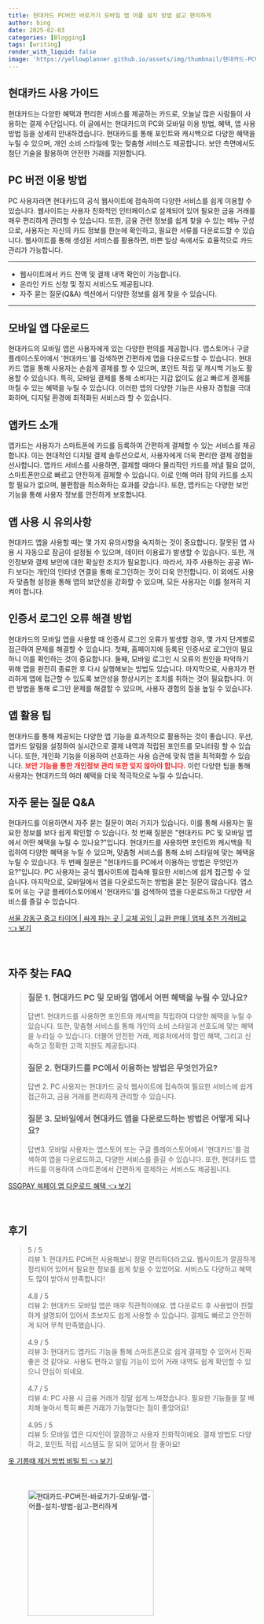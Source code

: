 ```yaml
---
title: 현대카드 PC버전 바로가기 모바일 앱 어플 설치 방법 쉽고 편리하게
author: bing
date: 2025-02-03
categories: [Blogging]
tags: [writing]
render_with_liquid: false
image: 'https://yellowplanner.github.io/assets/img/thumbnail/현대카드-PC버전-바로가기-모바일-앱-어플-설치-방법-쉽고-편리하게.webp'
---
```



<h2 id='현대카드_사용_가이드'>현대카드 사용 가이드</h2>

<p>현대카드는 다양한 혜택과 편리한 서비스를 제공하는 카드로, 오늘날 많은 사람들이 사용하는 결제 수단입니다. 이 글에서는 현대카드의 PC와 모바일 이용 방법, 혜택, 앱 사용 방법 등을 상세히 안내하겠습니다. 현대카드를 통해 포인트와 캐시백으로 다양한 혜택을 누릴 수 있으며, 개인 소비 스타일에 맞는 맞춤형 서비스도 제공합니다. 보안 측면에서도 첨단 기술을 활용하여 안전한 거래를 지원합니다.</p>

<h2 id='PC_버전_이용_방법'>PC 버전 이용 방법</h2>

<p>PC 사용자라면 현대카드의 공식 웹사이트에 접속하여 다양한 서비스를 쉽게 이용할 수 있습니다. 웹사이트는 사용자 친화적인 인터페이스로 설계되어 있어 필요한 금융 거래를 매우 편리하게 관리할 수 있습니다. 또한, 금융 관련 정보를 쉽게 찾을 수 있는 메뉴 구성으로, 사용자는 자신의 카드 정보를 한눈에 확인하고, 필요한 서류를 다운로드할 수 있습니다. 웹사이트를 통해 생성된 서비스를 활용하면, 바쁜 일상 속에서도 효율적으로 카드 관리가 가능합니다.</p>

<hr />

<ul>
    <li>웹사이트에서 카드 잔액 및 결제 내역 확인이 가능합니다.</li>
    <li>온라인 카드 신청 및 정지 서비스도 제공됩니다.</li>
    <li>자주 묻는 질문(Q&A) 섹션에서 다양한 정보를 쉽게 찾을 수 있습니다.</li>
</ul>

<hr />

<h2 id='모바일_앱_다운로드'>모바일 앱 다운로드</h2>

<p>현대카드의 모바일 앱은 사용자에게 있는 다양한 편의를 제공합니다. 앱스토어나 구글 플레이스토어에서 '현대카드'를 검색하면 간편하게 앱을 다운로드할 수 있습니다. 현대카드 앱을 통해 사용자는 손쉽게 결제를 할 수 있으며, 포인트 적립 및 캐시백 기능도 활용할 수 있습니다. 특히, 모바일 결제를 통해 소비자는 지갑 없이도 쉽고 빠르게 결제를 마칠 수 있는 혜택을 누릴 수 있습니다. 이러한 앱의 다양한 기능은 사용자 경험을 극대화하며, 디지털 환경에 최적화된 서비스라 할 수 있습니다.</p>

<h2 id='앱카드_소개'>앱카드 소개</h2>

<p>앱카드는 사용자가 스마트폰에 카드를 등록하여 간편하게 결제할 수 있는 서비스를 제공합니다. 이는 현대적인 디지털 결제 솔루션으로서, 사용자에게 더욱 편리한 결제 경험을 선사합니다. 앱카드 서비스를 사용하면, 결제할 때마다 물리적인 카드를 꺼낼 필요 없이, 스마트폰만으로 빠르고 안전하게 결제할 수 있습니다. 이로 인해 여러 장의 카드를 소지할 필요가 없으며, 불편함을 최소화하는 효과를 갖습니다. 또한, 앱카드는 다양한 보안 기능을 통해 사용자 정보를 안전하게 보호합니다.</p>

<h2 id='앱_사용_시_유의사항'>앱 사용 시 유의사항</h2>

<p>현대카드 앱을 사용할 때는 몇 가지 유의사항을 숙지하는 것이 중요합니다. 잘못된 앱 사용 시 자동으로 잠금이 설정될 수 있으며, 데이터 이용료가 발생할 수 있습니다. 또한, 개인정보와 결제 보안에 대한 확실한 조치가 필요합니다. 따라서, 자주 사용하는 공공 Wi-Fi 보다는 개인의 인터넷 연결을 통해 로그인하는 것이 더욱 안전합니다. 이 외에도 사용자 맞춤형 설정을 통해 앱의 보안성을 강화할 수 있으며, 모든 사용자는 이를 철저히 지켜야 합니다.</p>

<h2 id='인증서_로그인_오류_해결'>인증서 로그인 오류 해결 방법</h2>

<p>현대카드의 모바일 앱을 사용할 때 인증서 로그인 오류가 발생할 경우, 몇 가지 단계별로 접근하여 문제를 해결할 수 있습니다. 첫째, 홈페이지에 등록된 인증서로 로그인이 필요하니 이를 확인하는 것이 중요합니다. 둘째, 모바일 로그인 시 오류의 원인을 파악하기 위해 앱을 완전히 종료한 후 다시 실행해보는 방법도 있습니다. 마지막으로, 사용자가 편리하게 앱에 접근할 수 있도록 보안성을 향상시키는 조치를 취하는 것이 필요합니다. 이런 방법을 통해 로그인 문제를 해결할 수 있으며, 사용자 경험의 질을 높일 수 있습니다.</p>

<h2 id='앱_활용_팁'>앱 활용 팁</h2>

<p>현대카드를 통해 제공되는 다양한 앱 기능을 효과적으로 활용하는 것이 좋습니다. 우선, 앱카드 알림을 설정하여 실시간으로 결제 내역과 적립된 포인트를 모니터링 할 수 있습니다. 또한, 개인화 기능을 이용하여 선호하는 사용 습관에 맞춰 앱을 최적화할 수 있습니다. <b><span style="color: #ee2323;">보안 기능을 통한 개인정보 관리 또한 잊지 않아야 합니다.</span></b> 이런 다양한 팁을 통해 사용자는 현대카드의 여러 혜택을 더욱 적극적으로 누릴 수 있습니다. </p>

<h2 id='자주_묻는_질문_QNA'>자주 묻는 질문 Q&A</h2>

<p>현대카드를 이용하면서 자주 묻는 질문이 여러 가지가 있습니다. 이를 통해 사용자는 필요한 정보를 보다 쉽게 확인할 수 있습니다. 첫 번째 질문은 "현대카드 PC 및 모바일 앱에서 어떤 혜택을 누릴 수 있나요?"입니다. 현대카드를 사용하면 포인트와 캐시백을 적립하여 다양한 혜택을 누릴 수 있으며, 맞춤형 서비스를 통해 소비 스타일에 맞는 혜택을 누릴 수 있습니다. 두 번째 질문은 "현대카드를 PC에서 이용하는 방법은 무엇인가요?"입니다. PC 사용자는 공식 웹사이트에 접속해 필요한 서비스에 쉽게 접근할 수 있습니다. 마지막으로, 모바일에서 앱을 다운로드하는 방법을 묻는 질문이 많습니다. 앱스토어 또는 구글 플레이스토어에서 '현대카드'를 검색하여 앱을 다운로드하고 다양한 서비스를 즐길 수 있습니다.</p>


<p><a class="click-button" title="서울 강동구 중고 타이어 | 싸게 파는 곳 | 교체 공임 | 교환 판매 | 업체 추천 가격비교" href="https://yellowplanner.github.io/posts/%EC%84%9C%EC%9A%B8-%EA%B0%95%EB%8F%99%EA%B5%AC-%EC%A4%91%EA%B3%A0-%ED%83%80%EC%9D%B4%EC%96%B4-%EC%8B%B8%EA%B2%8C-%ED%8C%8C%EB%8A%94-%EA%B3%B3-%EA%B5%90%EC%B2%B4-%EA%B3%B5%EC%9E%84-%EA%B5%90%ED%99%98-%ED%8C%90%EB%A7%A4-%EC%97%85%EC%B2%B4-%EC%B6%94%EC%B2%9C-%EA%B0%80%EA%B2%A9%EB%B9%84%EA%B5%90/" rel="dofollow">서울 강동구 중고 타이어 | 싸게 파는 곳 | 교체 공임 | 교환 판매 | 업체 추천 가격비교 👈 보기</a></p><br>
<h2 id='자주_찾는_FAQ'>자주 찾는 FAQ</h2>
<div itemscope="" itemtype="https://schema.org/FAQPage"> 
<blockquote> 
<div itemscope="" itemprop="mainEntity" itemtype="https://schema.org/Question"> 
<h3 itemprop="name">질문 1. 현대카드 PC 및 모바일 앱에서 어떤 혜택을 누릴 수 있나요?</h3> 
<div itemscope="" itemprop="acceptedAnswer" itemtype="https://schema.org/Answer"> 
<span itemprop="text"> 
<p>답변1. 현대카드를 사용하면 포인트와 캐시백을 적립하여 다양한 혜택을 누릴 수 있습니다. 또한, 맞춤형 서비스를 통해 개인의 소비 스타일과 선호도에 맞는 혜택을 누리실 수 있습니다. 더불어 안전한 거래, 제휴처에서의 할인 혜택, 그리고 신속하고 정확한 고객 지원도 제공됩니다.</p> 
</span> 
</div> 
</div> 
<div itemscope="" itemprop="mainEntity" itemtype="https://schema.org/Question"> 
<h3 itemprop="name">질문 2. 현대카드를 PC에서 이용하는 방법은 무엇인가요?</h3> 
<div itemscope="" itemprop="acceptedAnswer" itemtype="https://schema.org/Answer"> 
<span itemprop="text"> 
<p>답변 2. PC 사용자는 현대카드 공식 웹사이트에 접속하여 필요한 서비스에 쉽게 접근하고, 금융 거래를 편리하게 관리할 수 있습니다.</p> 
</span> 
</div> 
</div> 
<div itemscope="" itemprop="mainEntity" itemtype="https://schema.org/Question"> 
<h3 itemprop="name">질문 3. 모바일에서 현대카드 앱을 다운로드하는 방법은 어떻게 되나요?</h3> 
<div itemscope="" itemprop="acceptedAnswer" itemtype="https://schema.org/Answer"> 
<span itemprop="text"> 
<p>답변3. 모바일 사용자는 앱스토어 또는 구글 플레이스토어에서 '현대카드'를 검색하여 앱을 다운로드하고, 다양한 서비스를 즐길 수 있습니다. 또한, 현대카드 앱카드를 이용하여 스마트폰에서 간편하게 결제하는 서비스도 제공됩니다.</p> 
</span> 
</div> 
</div> 
</blockquote> 
</div>
<p><a class="click-button" title="SSGPAY 쓱페이 앱 다운로드 혜택" href="https://yellowplanner.github.io/posts/SSGPAY-%EC%93%B1%ED%8E%98%EC%9D%B4-%EC%95%B1-%EB%8B%A4%EC%9A%B4%EB%A1%9C%EB%93%9C-%ED%98%9C%ED%83%9D/" rel="dofollow">SSGPAY 쓱페이 앱 다운로드 혜택 👈 보기</a></p><br>
<h2 id='후기'>후기</h2>
<div itemscope itemtype="https://schema.org/Product">
  <blockquote>
  <div itemprop="review" itemscope itemtype="https://schema.org/Review">
      <div itemprop="reviewRating" itemscope itemtype="https://schema.org/Rating"> <span itemprop="ratingValue">5</span> / <span itemprop="bestRating">5</span> </div>
      <span itemprop="reviewBody">리뷰 1: 현대카드 PC버전 사용해보니 정말 편리하더라고요. 웹사이트가 깔끔하게 정리되어 있어서 필요한 정보를 쉽게 찾을 수 있었어요. 서비스도 다양하고 혜택도 많이 받아서 만족합니다!</span>
  </div>
  <br>
  <div itemprop="review" itemscope itemtype="https://schema.org/Review">
      <div itemprop="reviewRating" itemscope itemtype="https://schema.org/Rating"> <span itemprop="ratingValue">4.8</span> / <span itemprop="bestRating">5</span> </div>
      <span itemprop="reviewBody">리뷰 2: 현대카드 모바일 앱은 매우 직관적이에요. 앱 다운로드 후 사용법이 친절하게 설명되어 있어서 초보자도 쉽게 사용할 수 있습니다. 결제도 빠르고 안전하게 되어 무척 만족했습니다.</span>
  </div>
  <br>
  <div itemprop="review" itemscope itemtype="https://schema.org/Review">
      <div itemprop="reviewRating" itemscope itemtype="https://schema.org/Rating"> <span itemprop="ratingValue">4.9</span> / <span itemprop="bestRating">5</span> </div>
      <span itemprop="reviewBody">리뷰 3: 현대카드 앱카드 기능을 통해 스마트폰으로 쉽게 결제할 수 있어서 진짜 좋은 것 같아요. 사용도 편하고 알림 기능이 있어 거래 내역도 쉽게 확인할 수 있으니 안심이 되네요.</span>
  </div>
  <br>
  <div itemprop="review" itemscope itemtype="https://schema.org/Review">
      <div itemprop="reviewRating" itemscope itemtype="https://schema.org/Rating"> <span itemprop="ratingValue">4.7</span> / <span itemprop="bestRating">5</span> </div>
      <span itemprop="reviewBody">리뷰 4: PC 사용 시 금융 거래가 정말 쉽게 느껴졌습니다. 필요한 기능들을 잘 배치해 놓아서 특히 빠른 거래가 가능했다는 점이 좋았어요!</span>
  </div>
  <br>
  <div itemprop="review" itemscope itemtype="https://schema.org/Review">
      <div itemprop="reviewRating" itemscope itemtype="https://schema.org/Rating"> <span itemprop="ratingValue">4.95</span> / <span itemprop="bestRating">5</span> </div>
      <span itemprop="reviewBody">리뷰 5: 모바일 앱은 디자인이 깔끔하고 사용자 친화적이에요. 결제 방법도 다양하고, 포인트 적립 시스템도 잘 되어 있어서 참 좋아요!</span>
  </div>
  </blockquote>
</div>
<p><a class="click-button" title="옷 기름때 제거 방법 비밀 팁" href="https://yellowplanner.github.io/posts/%EC%98%B7-%EA%B8%B0%EB%A6%84%EB%95%8C-%EC%A0%9C%EA%B1%B0-%EB%B0%A9%EB%B2%95-%EB%B9%84%EB%B0%80-%ED%8C%81/" rel="dofollow">옷 기름때 제거 방법 비밀 팁 👈 보기</a></p><br>
<figure class="image"><img src="https://yellowplanner.github.io/assets/img/thumbnail/현대카드-PC버전-바로가기-모바일-앱-어플-설치-방법-쉽고-편리하게.webp" alt="현대카드-PC버전-바로가기-모바일-앱-어플-설치-방법-쉽고-편리하게" width="256" height="256"></figure>